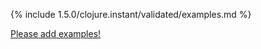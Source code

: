 {% include 1.5.0/clojure.instant/validated/examples.md %}

[Please add examples!](https://github.com/arrdem/grimoire/edit/master/_includes/1.6.0/clojure.instant/validated/examples.md)
